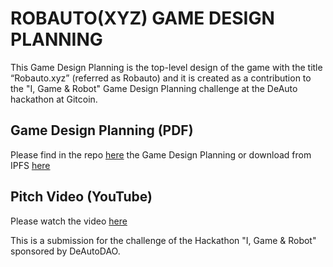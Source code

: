 # ROBAUTO(XYZ) GAME DESIGN PLANNING

This Game Design Planning is the top-level design of the game with the title “Robauto.xyz” (referred as Robauto) and it is created as a contribution to the "I, Game & Robot" Game Design Planning challenge at the DeAuto hackathon at Gitcoin.


## Game Design Planning (PDF)
Please find in the repo [here](https://github.com/ivanmolto/robauto-xyz-gdp/blob/main/robauto-game-design-planning.pdf) the Game Design Planning or download from IPFS [here](https://ivanmolto.mypinata.cloud/ipfs/QmQr3W5ftJ9v8ZU4NHQGCj8hYo7WAqE9akTf1mZHog3M6f)


## Pitch Video (YouTube)
Please watch the video [here](https://youtu.be/oztjpXLPhws)

This is a submission for the challenge of the Hackathon "I, Game & Robot" sponsored by DeAutoDAO.